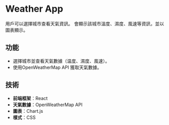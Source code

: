 # Weather App
用戶可以選擇城市查看天氣資訊。
會顯示該城市溫度、濕度、風速等資訊，並以圖表顯示。

## 功能

- 選擇城市並查看天氣數據（温度、濕度、風速）。
- 使用OpenWeatherMap API 獲取天氣數據。

## 技術

- **前端框架**：React
- **天氣數據**：OpenWeatherMap API
- **圖表**：Chart.js
- **樣式**：CSS


